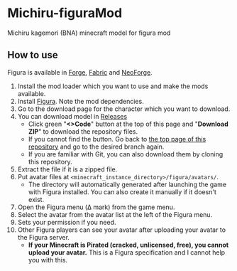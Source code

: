 # Michiru-figuraMod
Michiru kagemori (BNA) minecraft model for figura mod
## How to use
Figura is available in [Forge](https://files.minecraftforge.net/net/minecraftforge/forge/), [Fabric](https://fabricmc.net/) and [NeoForge](https://neoforged.net/).

1. Install the mod loader which you want to use and make the mods available.
2. Install [Figura](https://modrinth.com/mod/figura). Note the mod dependencies.
3. Go to the download page for the character which you want to download.
4. You can download model in [Releases](https://github.com/Avelcius/Michiru-figuraMod/releases)
   - Click green "**<>Code**" button at the top of this page and "**Download ZIP**" to download the repository files.
   - If you cannot find the button. Go back to [the top page of this repository](https://github.com/Avelcius/Michiru-figuraMod) and go to the desired branch again.
   - If you are familiar with Git, you can also download them by cloning this repository.
5. Extract the file if it is a zipped file.
6. Put avatar files at `<minecraft_instance_directory>/figura/avatars/`.
   - The directory will automatically generated after launching the game with Figura installed. You can also create it manually if it doesn't exist.
7. Open the Figura menu (Δ mark) from the game menu.
8. Select the avatar from the avatar list at the left of the Figura menu.
9. Sets your permission if you need.
10. Other Figura players can see your avatar after uploading your avatar to the Figura server.
    - **If your Minecraft is Pirated (cracked, unlicensed, free), you cannot upload your avatar.** This is a Figura specification and I cannot help you with this.
